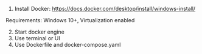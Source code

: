 1. Install Docker: https://docs.docker.com/desktop/install/windows-install/

Requirements: Windows 10+, Virtualization enabled

2. Start docker engine
3. Use terminal or UI
4. Use Dockerfile and docker-compose.yaml